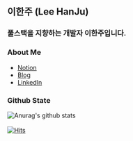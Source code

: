## 이한주 (Lee HanJu)

### 풀스택을 지향하는 개발자 이한주입니다.

### About Me

  - [Notion](https://www.notion.so/2oneweek/230e4a8f7289440bbd19e84cd2bf7881)
  - [Blog](https://2oneweek.dev)
  - [LinkedIn](https://www.linkedin.com/in/%ED%95%9C%EC%A3%BC-%EC%9D%B4-7978aa210/)

### Github State
![Anurag's github stats](https://github-readme-stats.vercel.app/api?username=2-one-week&show_icons=true)
<br/>
<br/>
[![Hits](https://hits.seeyoufarm.com/api/count/incr/badge.svg?url=https%3A%2F%2Fgithub.com%2F2-one-week&count_bg=%2379C83D&title_bg=%23555555&icon=&icon_color=%23E7E7E7&title=&edge_flat=false)](https://hits.seeyoufarm.com)
